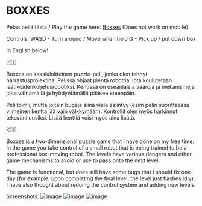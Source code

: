 # BOXXES
Pelaa peliä tästä / Play the game here: [Boxxes](http://users.jyu.fi/~joalerho/games/boxxes/) (Does not work on mobile)

Controls:
WASD - Turn around / Move when held
G - Pick up / put down box

In English below!

🇫🇮

Boxxes on kaksiuloitteinen puzzle-peli, jonka olen tehnyt harrastusprojektina. Pelissä ohjaat pientä robottia, jota koulutetaan laatikoidenkuljetusrobotiksi. Kentissä on useanlaisia vaaroja ja mekanismeja, joita välttämällä ja hyödyntämällä pääsee eteenpäin.

Peli toimii, mutta joitain bugeja siinä vielä esiintyy (esim pelin suorittaessa viimeinen kenttä jää vain välkkymään). Kontrollit olen myös harkinnut tekeväni uusiksi. Lisää kenttiä voisi myös aina lisätä.

🇬🇧

Boxxes is a two-dimensional puzzle game that I have done on my free time. In the game you take control of a small robot that is being trained to be a professional box-moving robot. The levels have various dangers and other game mechanisms to avoid or use to pass onto the next level.

The game is functional, but does still have some bugs that I should fix one day (for example, upon completing the final level, the level just flashes idly). I have also thought about redoing the control system and adding new levels.

Screenshots:
![image](https://user-images.githubusercontent.com/63057682/214111158-bcfe627e-8f07-423c-83b7-43514819c19c.png)
![image](https://user-images.githubusercontent.com/63057682/214111210-3c2ad1f9-be33-409d-8520-60549f50f6fa.png)
![image](https://user-images.githubusercontent.com/63057682/214111352-eb6317b1-d9b9-41e5-a02e-9ab43d7a649e.png)

